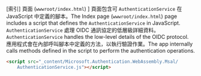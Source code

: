 <span data-ttu-id="a5884-101">[索引] 頁面 (`wwwroot/index.html`) ] 頁面包含可 `AuthenticationService` 在 JavaScript 中定義的腳本。</span><span class="sxs-lookup"><span data-stu-id="a5884-101">The Index page (`wwwroot/index.html`) page includes a script that defines the `AuthenticationService` in JavaScript.</span></span> <span data-ttu-id="a5884-102">`AuthenticationService` 處理 OIDC 通訊協定的低層級詳細資料。</span><span class="sxs-lookup"><span data-stu-id="a5884-102">`AuthenticationService` handles the low-level details of the OIDC protocol.</span></span> <span data-ttu-id="a5884-103">應用程式會在內部呼叫腳本中定義的方法，以執行驗證作業。</span><span class="sxs-lookup"><span data-stu-id="a5884-103">The app internally calls methods defined in the script to perform the authentication operations.</span></span>

```html
<script src="_content/Microsoft.Authentication.WebAssembly.Msal/
    AuthenticationService.js"></script>
```
